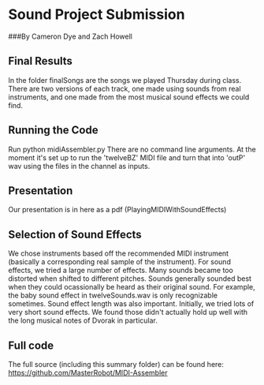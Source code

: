 # Sound Project Submission
###By Cameron Dye and Zach Howell
## Final Results
In the folder finalSongs are the songs we played Thursday during class. There are two versions of each track, one made using sounds from real instruments, and one made from the most musical sound effects we could find.
## Running the Code
Run 
python midiAssembler.py
There are no command line arguments. At the moment it's set up to run the 'twelveBZ' MIDI file and turn that into 'outP' wav using the files in the channel as inputs. 
## Presentation
Our presentation is in here as a pdf (PlayingMIDIWithSoundEffects)
## Selection of Sound Effects
We chose instruments based off the recommended MIDI instrument (basically a corresponding real sample of the instrument). 
For sound effects, we tried a large number of effects. Many sounds became too distorted when shifted to different pitches. Sounds generally sounded best when they could ocassionally be heard as their original sound. For example, the baby sound effect in twelveSounds.wav is only recognizable sometimes. 
Sound effect length was also important. Initially, we tried lots of very short sound effects. We found those didn't actually hold up well with the long musical notes of Dvorak in particular. 
## Full code
The full source (including this summary folder) can be found here: 
https://github.com/MasterRobot/MIDI-Assembler

